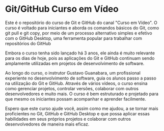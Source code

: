 # Git/GitHub Curso em Vídeo
Este é o repositório do curso de Git e GitHub do canal "Curso em Vídeo".  O curso é voltado para iniciantes e aborda os comandos básicos do Git, como git pull e git copy, por meio de um processo alternativo simples e efetivo com o GitHub Desktop, uma ferramenta popular para trabalhar com repositórios do GitHub

Embora o curso tenha sido lançado há 3 anos, ele ainda é muito relevante para os dias de hoje, pois as aplicações do Git e GitHub continuam sendo amplamente utilizadas em projetos de desenvolvimento de software.

Ao longo do curso, o instrutor Gustavo Guanabara, um profissional experiente no desenvolvimento de software, guia os alunos passo a passo na utilização do Git e GitHub. Através de vários vídeos, o curso ensina como gerenciar projetos, controlar versões, colaborar com outros desenvolvedores e muito mais. O curso é bem estruturado e projetado para que mesmo os iniciantes possam acompanhar e aprender facilmente.

Espero  que este curso ajude você, assim como me ajudou, a se tornar mais proficientes no Git, GitHub e GitHub Desktop e que possa aplicar essas habilidades em seus próprios projetos e colaborar com outros desenvolvedores de maneira mais eficaz.

